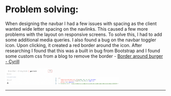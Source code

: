 # Problem solving:

When designing the navbar I had a few issues with spacing as the client wanted wide letter spacing on the navlinks. This caused a few more problems with the layout on responsive screens. To solve this, I had to add some additional media queries. 
I also found a bug on the navbar toggler icon. Upon clicking, it created a red border around the icon. After researching I found that this was a built in bug from Bootstrap and I found some custom css from a blog to remove the border - [Border around burger - Cyrill](https://wordpress.org/support/topic/border-around-burger-menu-button/#post-13131740)

<img alt=burger-border src="readme-images/testing-images/burger-border.png" width=30%>
<img alt=burger-border-css-fix src="readme-images/testing-images/burger-border-css-fix.png" width=40%>

----------
